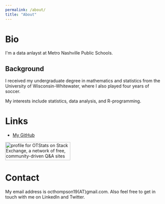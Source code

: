 ```yaml
---
permalink: /about/
title: "About"
---
```


Bio
=====
I'm a data anlayst at Metro Nashville Public Schools.

## Background
I received my undergraduate degree in mathematics and statistics from the University of Wisconsin-Whitewater, where I also played four years of soccer. 

My interests include statistics, data analysis, and R-programming. 


Links
=====

* [My GitHub](https://github.com/otstats)

<a href="https://stackexchange.com/users/13063037"><img src="https://stackexchange.com/users/flair/13063037.png" width="208" height="58" alt="profile for OTStats on Stack Exchange, a network of free, community-driven Q&amp;A sites" title="profile for OTStats on Stack Exchange, a network of free, community-driven Q&amp;A sites"></a>


Contact
=====
My email address is octhompson19(AT)gmail.com. 
Also feel free to get in touch with me on LinkedIn and Twitter. 
